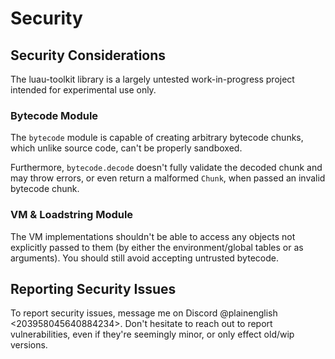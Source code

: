 # Security

## Security Considerations

The luau-toolkit library is a largely untested work-in-progress project intended
for experimental use only.

### Bytecode Module

The `bytecode` module is capable of creating arbitrary bytecode chunks, which
unlike source code, can't be properly sandboxed.

Furthermore, `bytecode.decode` doesn't fully validate the decoded chunk and may
throw errors, or even return a malformed `Chunk`, when passed an invalid
bytecode chunk.

### VM & Loadstring Module

The VM implementations shouldn't be able to access any objects not explicitly
passed to them (by either the environment/global tables or as arguments). You
should still avoid accepting untrusted bytecode.

## Reporting Security Issues

To report security issues, message me on Discord @plainenglish
<203958045640884234>. Don't hesitate to reach out to report vulnerabilities,
even if they're seemingly minor, or only effect old/wip versions.
